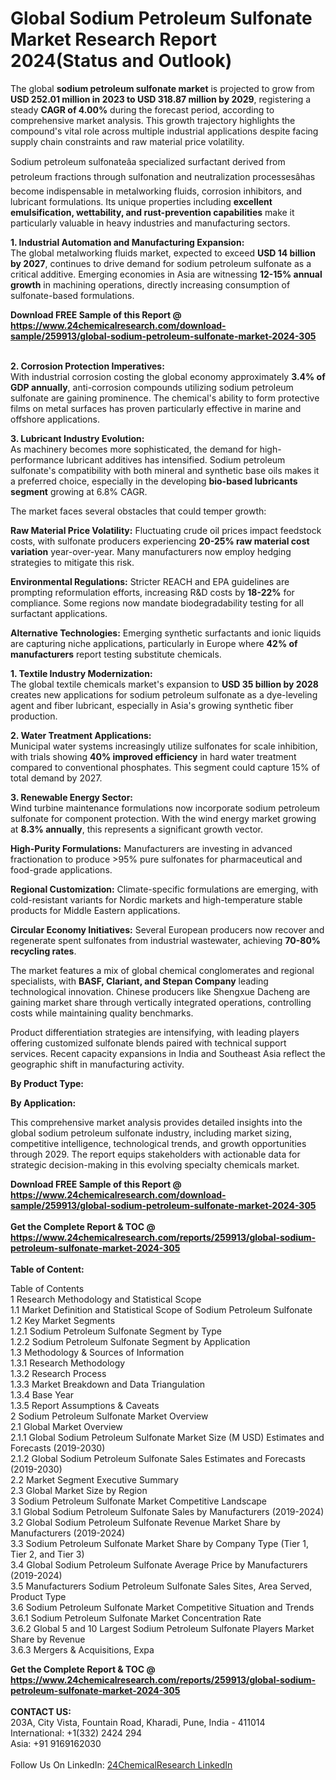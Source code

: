 <h1>Global Sodium Petroleum Sulfonate Market Research Report 2024(Status and Outlook)</h1><p>The global <strong>sodium petroleum sulfonate market</strong> is projected to grow from <strong>USD 252.01 million in 2023 to USD 318.87 million by 2029</strong>, registering a steady <strong>CAGR of 4.00%</strong> during the forecast period, according to comprehensive market analysis. This growth trajectory highlights the compound's vital role across multiple industrial applications despite facing supply chain constraints and raw material price volatility.</p><p>Sodium petroleum sulfonateâa specialized surfactant derived from petroleum fractions through sulfonation and neutralization processesâhas become indispensable in metalworking fluids, corrosion inhibitors, and lubricant formulations. Its unique properties including <strong>excellent emulsification, wettability, and rust-prevention capabilities</strong> make it particularly valuable in heavy industries and manufacturing sectors.</p><p><strong>1. Industrial Automation and Manufacturing Expansion:</strong><br>
The global metalworking fluids market, expected to exceed <strong>USD 14 billion by 2027</strong>, continues to drive demand for sodium petroleum sulfonate as a critical additive. Emerging economies in Asia are witnessing <strong>12-15% annual growth</strong> in machining operations, directly increasing consumption of sulfonate-based formulations.</p><div><b>Download FREE Sample of this Report @ 
            <a href="https://www.24chemicalresearch.com/download-sample/259913/global-sodium-petroleum-sulfonate-market-2024-305">
            https://www.24chemicalresearch.com/download-sample/259913/global-sodium-petroleum-sulfonate-market-2024-305</a></b></div><br><p><strong>2. Corrosion Protection Imperatives:</strong><br>
With industrial corrosion costing the global economy approximately <strong>3.4% of GDP annually</strong>, anti-corrosion compounds utilizing sodium petroleum sulfonate are gaining prominence. The chemical's ability to form protective films on metal surfaces has proven particularly effective in marine and offshore applications.</p><p><strong>3. Lubricant Industry Evolution:</strong><br>
As machinery becomes more sophisticated, the demand for high-performance lubricant additives has intensified. Sodium petroleum sulfonate's compatibility with both mineral and synthetic base oils makes it a preferred choice, especially in the developing <strong>bio-based lubricants segment</strong> growing at 6.8% CAGR.</p><p>The market faces several obstacles that could temper growth:</p><p><strong>Raw Material Price Volatility:</strong> Fluctuating crude oil prices impact feedstock costs, with sulfonate producers experiencing <strong>20-25% raw material cost variation</strong> year-over-year. Many manufacturers now employ hedging strategies to mitigate this risk.</p><p><strong>Environmental Regulations:</strong> Stricter REACH and EPA guidelines are prompting reformulation efforts, increasing R&amp;D costs by <strong>18-22%</strong> for compliance. Some regions now mandate biodegradability testing for all surfactant applications.</p><p><strong>Alternative Technologies:</strong> Emerging synthetic surfactants and ionic liquids are capturing niche applications, particularly in Europe where <strong>42% of manufacturers</strong> report testing substitute chemicals.</p><p><strong>1. Textile Industry Modernization:</strong><br>
The global textile chemicals market's expansion to <strong>USD 35 billion by 2028</strong> creates new applications for sodium petroleum sulfonate as a dye-leveling agent and fiber lubricant, especially in Asia's growing synthetic fiber production.</p><p><strong>2. Water Treatment Applications:</strong><br>
Municipal water systems increasingly utilize sulfonates for scale inhibition, with trials showing <strong>40% improved efficiency</strong> in hard water treatment compared to conventional phosphates. This segment could capture 15% of total demand by 2027.</p><p><strong>3. Renewable Energy Sector:</strong><br>
Wind turbine maintenance formulations now incorporate sodium petroleum sulfonate for component protection. With the wind energy market growing at <strong>8.3% annually</strong>, this represents a significant growth vector.</p><p><strong>High-Purity Formulations:</strong> Manufacturers are investing in advanced fractionation to produce &gt;95% pure sulfonates for pharmaceutical and food-grade applications.</p><p><strong>Regional Customization:</strong> Climate-specific formulations are emerging, with cold-resistant variants for Nordic markets and high-temperature stable products for Middle Eastern applications.</p><p><strong>Circular Economy Initiatives:</strong> Several European producers now recover and regenerate spent sulfonates from industrial wastewater, achieving <strong>70-80% recycling rates</strong>.</p><p>The market features a mix of global chemical conglomerates and regional specialists, with <strong>BASF, Clariant, and Stepan Company</strong> leading technological innovation. Chinese producers like Shengxue Dacheng are gaining market share through vertically integrated operations, controlling costs while maintaining quality benchmarks.</p><p>Product differentiation strategies are intensifying, with leading players offering customized sulfonate blends paired with technical support services. Recent capacity expansions in India and Southeast Asia reflect the geographic shift in manufacturing activity.</p><p><strong>By Product Type:</strong></p><p><strong>By Application:</strong></p><p>This comprehensive market analysis provides detailed insights into the global sodium petroleum sulfonate industry, including market sizing, competitive intelligence, technological trends, and growth opportunities through 2029. The report equips stakeholders with actionable data for strategic decision-making in this evolving specialty chemicals market.</p><div><b>Download FREE Sample of this Report @ 
            <a href="https://www.24chemicalresearch.com/download-sample/259913/global-sodium-petroleum-sulfonate-market-2024-305">
            https://www.24chemicalresearch.com/download-sample/259913/global-sodium-petroleum-sulfonate-market-2024-305</a></b></div><br><div><b>Get the Complete Report & TOC @ 
            <a href="https://www.24chemicalresearch.com/reports/259913/global-sodium-petroleum-sulfonate-market-2024-305">
            https://www.24chemicalresearch.com/reports/259913/global-sodium-petroleum-sulfonate-market-2024-305</a></b></div><br>
            <b>Table of Content:</b><p>Table of Contents<br />
1 Research Methodology and Statistical Scope<br />
1.1 Market Definition and Statistical Scope of Sodium Petroleum Sulfonate<br />
1.2 Key Market Segments<br />
1.2.1 Sodium Petroleum Sulfonate Segment by Type<br />
1.2.2 Sodium Petroleum Sulfonate Segment by Application<br />
1.3 Methodology & Sources of Information<br />
1.3.1 Research Methodology<br />
1.3.2 Research Process<br />
1.3.3 Market Breakdown and Data Triangulation<br />
1.3.4 Base Year<br />
1.3.5 Report Assumptions & Caveats<br />
2 Sodium Petroleum Sulfonate Market Overview<br />
2.1 Global Market Overview<br />
2.1.1 Global Sodium Petroleum Sulfonate Market Size (M USD) Estimates and Forecasts (2019-2030)<br />
2.1.2 Global Sodium Petroleum Sulfonate Sales Estimates and Forecasts (2019-2030)<br />
2.2 Market Segment Executive Summary<br />
2.3 Global Market Size by Region<br />
3 Sodium Petroleum Sulfonate Market Competitive Landscape<br />
3.1 Global Sodium Petroleum Sulfonate Sales by Manufacturers (2019-2024)<br />
3.2 Global Sodium Petroleum Sulfonate Revenue Market Share by Manufacturers (2019-2024)<br />
3.3 Sodium Petroleum Sulfonate Market Share by Company Type (Tier 1, Tier 2, and Tier 3)<br />
3.4 Global Sodium Petroleum Sulfonate Average Price by Manufacturers (2019-2024)<br />
3.5 Manufacturers Sodium Petroleum Sulfonate Sales Sites, Area Served, Product Type<br />
3.6 Sodium Petroleum Sulfonate Market Competitive Situation and Trends<br />
3.6.1 Sodium Petroleum Sulfonate Market Concentration Rate<br />
3.6.2 Global 5 and 10 Largest Sodium Petroleum Sulfonate Players Market Share by Revenue<br />
3.6.3 Mergers & Acquisitions, Expa</p><div><b>Get the Complete Report & TOC @ 
            <a href="https://www.24chemicalresearch.com/reports/259913/global-sodium-petroleum-sulfonate-market-2024-305">
            https://www.24chemicalresearch.com/reports/259913/global-sodium-petroleum-sulfonate-market-2024-305</a></b></div><br><b>CONTACT US:</b><br>
            203A, City Vista, Fountain Road, Kharadi, Pune, India - 411014<br>
            International: +1(332) 2424 294<br>
            Asia: +91 9169162030 <br><br>
            Follow Us On LinkedIn: <a href="https://www.linkedin.com/company/24chemicalresearch/">24ChemicalResearch LinkedIn</a>